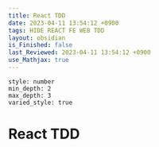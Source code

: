 ```yaml
---
title: React TDD
date: 2023-04-11 13:54:12 +0900
tags: HIDE REACT FE WEB TDD 
layout: obsidian
is_Finished: false
last_Reviewed: 2023-04-11 13:54:12 +0900
use_Mathjax: true
---
```


```toc
style: number
min_depth: 2
max_depth: 3
varied_style: true
```

# React TDD
